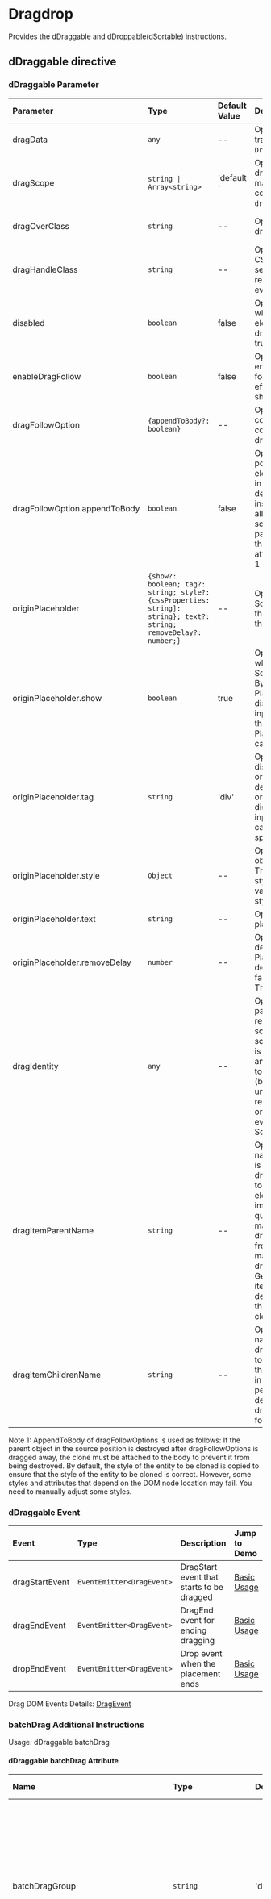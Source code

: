 # Dragdrop

Provides the dDraggable and dDroppable(dSortable) instructions.

## dDraggable directive

### dDraggable Parameter

| Parameter                     | Type                                                                                                             | Default Value | Description                                                                                                                                                                                                                                                                                                                              | Jump to Demo                                                                              |
| :---------------------------- | :--------------------------------------------------------------------------------------------------------------- | :------------ | :--------------------------------------------------------------------------------------------------------------------------------------------------------------------------------------------------------------------------------------------------------------------------------------------------------------------------------------- | :---------------------------------------------------------------------------------------- |
| dragData                      | `any`                                                                                                            | --            | Optional. Data transmitted to the `DropEvent` event.                                                                                                                                                                                                                                                                                     | [Basic Usage](demo#basic-usage)                                      |
| dragScope                     | `string \| Array<string>`                                                                                        | 'default '    | Optional. Restricts the drop position. It must match the corresponding `dropScope`.                                                                                                                                                                                                                                                      | [Basic Usage](demo#basic-usage)                                      |
| dragOverClass                 | `string`                                                                                                         | --            | Optional. CSS of the dragged element.                                                                                                                                                                                                                                                                                                    | [Drag Entity Element to Follow](demo#drag-entity-elements-to-follow) |
| dragHandleClass               | `string`                                                                                                         | --            | Optional. Drag handle. CSS selector. Only selected elements can respond to drag events.                                                                                                                                                                                                                                                  | [Basic Usage](demo#basic-usage)                                      |
| disabled                      | `boolean`                                                                                                        | false         | Optional. Specifies whether the current element can be dragged. false: yes; true: no.                                                                                                                                                                                                                                                    | [Basic Usage](demo#basic-usage)                                      |
| enableDragFollow              | `boolean`                                                                                                        | false         | Optional. Whether to enable entity element follow (more special effects such as shadow can be added)                                                                                                                                                                                                                                     | [Drag Entity Element to Follow](demo#drag-entity-elements-to-follow)   |
| dragFollowOption              | `{appendToBody?: boolean}`                                                                                       | --            | Optional. It is used to control some configuration of entity dragging.                                                                                                                                                                                                                                                                   | [Drag Entity Element to Follow](demo#drag-entity-elements-to-follow)   |
| dragFollowOption.appendToBody | `boolean`                                                                                                        | false         | Optional. controls the position of the clone element to be inserted in entity dragging. The default value false is inserted at the end of all children of the source element's parent element, and the value true is attached to. See Note 1                                                                                             | [Drag Entity Element to Follow](demo#drag-entity-elements-to-follow)   |
| originPlaceholder             | `{show?: boolean; tag?: string; style?: {cssProperties: string]: string}; text?: string; removeDelay?: number;}` | --            | Optional. Sets the Source Placeholder for the original position of the dragged element.                                                                                                                                                                                                                                                  | [Source Placeholder](demo#source-placeholder)                        |
| originPlaceholder.show        | `boolean`                                                                                                        | true          | Optional. It indicates whether to display the Source Placeholder. By default, the Source Placeholder is displayed if there is an input. You can disable the Source Placeholder in special cases.                                                                                                                                         |
| originPlaceholder.tag         | `string`                                                                                                         | 'div'         | Optional. Whether to display originPlaceholder. By default, originPlaceholder is displayed if there is an input. This parameter can be disabled in special cases.                                                                                                                                                                        |
| originPlaceholder.style       | `Object`                                                                                                         | --            | Optional. The style object is transferred. The key indicates the style attribute, and the value indicates the style value.                                                                                                                                                                                                               | [Source Placeholder](demo#source-placeholder)                        |
| originPlaceholder.text        | `string`                                                                                                         | --            | Optional. text in placeholder                                                                                                                                                                                                                                                                                                            | [Source Placeholder](demo#source-placeholder)                        |
| originPlaceholder.removeDelay | `number`                                                                                                         | --            | Optional. It is used to delete the Source Placeholder in the delay after dragging to facilitate animation. The unit is ms.                                                                                                                                                                                                               | [Source Placeholder](demo#source-placeholder)                        |
| dragIdentity                  | `any`                                                                                                            | --            | Optional. This parameter is used to restore virtual scrolling. During virtual scrolling, the element is deleted (overflow) and then regenerated to restore the element (back to the image). A unique identifier is required to restore the original event drag event listening and Source Placeholder.                                   |
| dragItemParentName            | `string`                                                                                                         | --            | Optional. Selector name. This parameter is used with dragItemChildrenName to truncate invisible elements in the list to improve performance, query elements matching dragItemChildrenName from the selector matching dragItemParentName. Generally, search for items in the list and delete items beyond the visible scope when cloning. | None                                                                                      |
| dragItemChildrenName          | `string`                                                                                                         | --            | Optional. Selector name, used with dragItemParentName to drag and truncate the invisible elements in the list to improve performance, see the description of dragItemParentName for the function.                                                                                                                                        | None.                                                                                     |

Note 1: AppendToBody of dragFollowOptions is used as follows: If the parent object in the source position is destroyed after dragFollowOptions is dragged away, the clone must be attached to the body to prevent it from being destroyed. By default, the style of the entity to be cloned is copied to ensure that the style of the entity to be cloned is correct. However, some styles and attributes that depend on the DOM node location may fail. You need to manually adjust some styles.

### dDraggable Event

| Event          | Type                      | Description                               | Jump to Demo                                         |
| :------------- | :------------------------ | :---------------------------------------- | :--------------------------------------------------- |
| dragStartEvent | `EventEmitter<DragEvent>` | DragStart event that starts to be dragged | [Basic Usage](demo#basic-usage) |
| dragEndEvent   | `EventEmitter<DragEvent>` | DragEnd event for ending dragging         | [Basic Usage](demo#basic-usage) |
| dropEndEvent   | `EventEmitter<DragEvent>` | Drop event when the placement ends        | [Basic Usage](demo#basic-usage) |

Drag DOM Events Details: [DragEvent](https://developer.mozilla.org/en-US/docs/Web/API/DragEvent)

### batchDrag Additional Instructions

Usage: dDraggable batchDrag

#### dDraggable batchDrag Attribute

| Name                                | Type                      | Default value     | Description                                                                                                                                                                                                                                                           | Jump to Demo                                            |
| :---------------------------------- | :------------------------ | :---------------- | :-------------------------------------------------------------------------------------------------------------------------------------------------------------------------------------------------------------------------------------------------------------------- | :------------------------------------------------------ |
| batchDragGroup                      | `string`                  | 'default'         | Optional. This parameter indicates the name of a group in which a group is dragged in batches. The group name varies according to the group name.                                                                                                                     |
| batchDragActive                     | `boolean`                 | false             | Optional. indicates whether to add elements to the batch dragging group. For details, see Note 1.                                                                                                                                                                     | [Batch dragging](demo#batch-drag-and-drop)     |
| batchDragLastOneAutoActiveEventKeys | `Array<key in DragEvent>` | ['ctrlKey']       | Optional. You can activate the judgment of drag events selected in batches by dragging. See Note 2.                                                                                                                                                                   |
| batchDragStyle                      | `Array<badge\|stack>`     | ['badge','stack'] | Optional. This parameter indicates the effect of dragging data in batches. Badge indicates that statistics are displayed in the upper right corner, and stack indicates that stacking is displayed. This parameter is valid only when the string exists in the array. | [Batch dragging](demo#batch-drag-and-drop) |

Note 1: When `batchDragActive` is set to `true`, elements are added to the group in the sequence of changing to true. The elements added first are in front of the array. The first element confirms the names of the groups to be added in batches. If the name of the group to be added later is different from that of the group to be added earlier, the group cannot be added later.
Note 2: The default value of `batchDragLastOneAutoActiveEventKeys` is ['ctrlKey']. That is, you can hold down Ctrl and drag the last element. The element is automatically added to the group to be dragged in batches. The judgment condition is that the ctrlKey event in the dragStart event is true. Currently, only true or false is supported. This parameter is an array. This parameter is valid only when any attribute value is true and can be used for key declarations in different operating systems.

#### dDraggable batchDrag Event

| Name                 | Type                                     | Description                                                                                                         | Jump to Demo                                                    |
| :------------------- | :--------------------------------------- | :------------------------------------------------------------------------------------------------------------------ | :-------------------------------------------------------------- |
| batchDragActiveEvent | `EventEmitter<{el: Element, data: any}>` | Adds an element to a batch dragging group through dragging and instructs the external system to select the element. | [Batch dragging](demo#batch-drag-and-drop) |

## dDropable Instruction

### dDroppable Parameter

| Parameter                   | Type                                           | Default Value                               | Description                                                                                                                                                                                                                                                             | Jump to Demo                                                                 |
| :-------------------------- | :--------------------------------------------- | :------------------------------------------ | :---------------------------------------------------------------------------------------------------------------------------------------------------------------------------------------------------------------------------------------------------------------------- | :--------------------------------------------------------------------------- |
| dropScope                   | `string \| Array<string>`                      | 'default'                                   | Optional. restricting the drop area, corresponding to dragScope.                                                                                                                                                                                                        | [Basic Usage](demo#basic-usage)                         |
| dragOverClass               | `string`                                       | --                                          | Optional. CSS applied on the drop element during dragover                                                                                                                                                                                                               |
| placeholderStyle            | `Object`                                       | {backgroundColor: '#6A98E3', opacity: '.4'} | Optional. It is used for placeholder display when sort is allowed.                                                                                                                                                                                                      | [Source Placeholder](demo#source-placeholder)           |
| placeholderText             | `string`                                       | ''                                          | Optional. This parameter is used to display internal text when sorting is allowed.                                                                                                                                                                                      |
| allowDropOnItem             | `boolean`                                      | false                                       | Optional. When sorting is allowed, this parameter can be dragged to an element so that the tree structure can be dragged as a subnode of an element.                                                                                                                    | [Multi-layer tree dragging](demo#multi-level-tree-drag) |
| dragOverItemClass           | `string`                                       | --                                          | Optional. This parameter is valid only when `allowDropOnItem` is set to `true` and is used to add styles to hit elements after dragging to elements.                                                                                                                    | [Multi-layer tree dragging](demo#multi-level-tree-drag) |
| nestingTargetRect           | `{height?: number, width?: number}`            | --                                          | Optional. It is used to increase the height of the parent item after the embedded list is corrected. Here, height and width are the height of the parent item (for dragging vertically) and width (for dragging horizontally)                                           | [Multi-layer tree dragging](demo#multi-level-tree-drag)          |
| defaultDropPosition         | `'closest' \| 'before' \| 'after'`             | `'closest'`                                 | Optional. Sets the position where a device can be dragged to a place that is not in the list area, `closest'` indicates the nearest place, `before'` indicates the place to be added to the list header, and `after'` indicates the place to be added to the list tail. | [External Placement Position](demo#external-location)   |
| dropSortCountSelector       | `string`                                       | --                                          | Optional. This parameter specifies the name of the selector for counting content in the case of sortable containers. It can be used to filter out elements that should not be counted.                                                                                  |
| dropSortVirtualScrollOption | `{totalLength?: number; startIndex?: number;}` | --                                          | Optional. It is used to return a correct dropIndex in the virtual scrolling list. The value of totalLength is the actual total length of the list, and the value of startIndex is the index value of the first dom displayed in the current sorting area in the list.   |

### dDroppable Event

| Event          | Type                                            | Description                                                                                                                 | Jump to Demo                                         |
| :------------- | :---------------------------------------------- | :-------------------------------------------------------------------------------------------------------------------------- | :--------------------------------------------------- |
| dragEnterEvent | `EventEmitter<DragEvent>`                       | dragenter event entered by the drag element                                                                                 | [Basic Usage](demo#basic-usage) |
| dragOverEvent  | `EventEmitter<DragEvent>`                       | The dragover event of the drag element on the drop area                                                                     | [Basic Usage](demo#basic-usage) |
| dragLeaveEvent | `EventEmitter<DragEvent>`                       | dragleave event when the drag element leaves                                                                                | [Basic Usage](demo#basic-usage) |
| dropEvent      | `EventEmitter<DropEvent>`(See definition below) | Place an element and receive the event, where nativeEvent represents the native drop event, see definition notes for others | [Basic Usage](demo#basic-usage) |

### DropEventModel Definition

```typescript
type DropEvent = {
nativeEvent: any; // Native drop event
dragData: any; // dragData of the drag element
dropSubject: Subject<any>; //Subject of the drop event
dropIndex?: number; // The drop position is in the index of the list.
dragFromIndex?: number; // Index of the drag element in the original list. The virtual scrolling data is invalid.
dropOnItem?: boolean; // Indicates whether to drop the element. This parameter is used with allowDropOnItem.
```

## dSortable instruction

Specifies the parent Dom container that needs to be sorted. (The drop parameter specifies only the dragable area, and the rendering is controlled by the user.)

### dSortable Parameter

| Name           | Type       | Default value | Description                            | Jump to Demo |
| :------------- | :--------- | :------------ | :------------------------------------- | :----------- |
| dSortDirection | `v'\| 'h'` | 'v'           | 'v' vertical sort, 'h' horizontal sort |
| dSortableZMode | `boolean`  | false         | is in Z mode. For details, see Note 1. |

Note 1: Z is used to sort data based on the larger direction. If a line break occurs at the end of a row from left to right, use the vertical sorting +z mode because only partial data is from left to right.

### dDropScrollEnhanced Parameter

| Name               | Type                                                                   | Default value     | Description                                                                                                                                                                                                           | Jump to Demo                                                                                                      |
| :----------------- | :--------------------------------------------------------------------- | :---------------- | :-------------------------------------------------------------------------------------------------------------------------------------------------------------------------------------------------------------------- | :---------------------------------------------------------------------------------------------------------------- |
| direction          | `DropScrollSpeed`, that is, `v'\|'h'`                                  | 'v'               | scrolling direction. Vertical scrolling `v'` and horizontal scrolling ``h'`                                                                                                                                           | [Drag and scroll container enhancement](demo#drag-and-roll-container-enhancement)                    |
| responseEdgeWidth  | `string \| ((total: number) => string)`                                | '100px'           | Edge width of the response to automatic scrolling. The value of this parameter is the relative width of the list container in the same direction.                                                                     | [Drag and scroll container enhancement](demo#drag-and-roll-container-enhancement) |
| speedFn            | `DropScrollSpeedFunction`                                              | built-in function | Rate function. For details, see Remarks.                                                                                                                                                                              |
| minSpeed           | `DropScrollSpeed` indicates `number`                                   | 50                | Minimum response speed. If the value is less than the value, the minimum response speed prevails.                                                                                                                     |
| maxSpeed           | `DropScrollSpeed` indicates `number`                                   | 1000              | Maximum response speed. If the value is greater than this value, the maximum response speed prevails.                                                                                                                 |
| viewOffset         | {forward?: `DropScrollAreaOffset`; backward?: `DropScrollAreaOffset`;} | --                | Sets the offset of the dragged area, which is used to correct some positions.                                                                                                                                         |
| dropScrollScope    | `string\| Array<string>`                                               | --                | allows scrolling. If this parameter is not configured, all scopes are received by default. If this parameter is configured, scrolling can be triggered only when `dragScope` and `dropScrollScope` of dragable match. | [Drag and scroll container enhancement](demo#drag-and-roll-container-enhancement)                 |
| backSpaceDroppable | `boolean`                                                              | true              | : whether to trigger elements that can be placed under the scroll panel. The default value is true. If the value is false, elements cannot be placed while scrolling.                                                 |

Note: The default speedFn function is `(x: number) => Math.ceil((1 - x) * 18) * 100`. The input digit `x` indicates the percentage of the distance between the mouse position and the edge to the full response width,
The final speed will be speedFn(x), but will not be less than the minimum speed `minSpeed` or greater than the maximum speed `maxSpeed`.
Definition of related types:

```typescript
export type DropScrollEdgeDistancePercent = number; // unit: px/px
export type DropScrollSpeed = number; // Unit: px/s
export type DropScrollSpeedFunction = (x: DropScrollEdgeDistancePercent) => DropScrollSpeed;
export type DropScrollDirection = 'h' | 'v';
export enum DropScrollOrientation {
  forward, // Forward, right/bottom
  backward, // Backward, left/up
}
export type DropScrollAreaOffset = {
  left?: number;
  right?: number;
  top?: number;
  bottom?: number;
  widthOffset?: number;
  heightOffset?: number;
};
export type DropScrollTriggerEdge = 'left' | 'right' | 'top' | 'bottom';
```

`DropScrollAreaOffset` is valid only for the major and minor positioning edges. forward indicates scrolling to the right or downward, and backward indicates scrolling to the left or upward.

| direction                       | `v` Scroll up or down | `h` Scroll right or left |
| :------------------------------ | :-------------------- | :----------------------- |
| forward Down or right           | `left` ,`bottom`      | `top` ,`right`           |
| backward to the left or network | `left`,`top`          | `top`,`left`             |

### dDropScrollEnhancedSide Subsidiary Instructions

If scroll bars are required in both directions, you need to use both dDropScrollEnhanced and dDropScrollEnhancedSide. The parameter list is the same as that of the dDropScrollEnhanced command. The only difference is direction, if `v'`, the actual direction of the side subsidiary directive is `'h'`.

| Name               | Type                                                                   | Default value     | Description                                                                                                                                                                                                                                               |
| :----------------- | :--------------------------------------------------------------------- | :---------------- | :-------------------------------------------------------------------------------------------------------------------------------------------------------------------------------------------------------------------------------------------------------- |
| direction          | `DropScrollSpeed`, that is, `v'\|'h'`                                  | 'v'               | Scrolling direction, vertical scrolling `'v'`, horizontal scrolling `'h'`                                                                                                                                                                                 |
| responseEdgeWidth  | `string \| ((total: number) => string)`                                | '100px'           | Edge width of the response to automatic scrolling. The value is the relative width of the list container in the same direction.                                                                                                                           |
| speedFn            | `DropScrollSpeedFunction`                                              | built-in function | Rate function. For details, see Remarks.                                                                                                                                                                                                                  |
| minSpeed           | `DropScrollSpeed` indicates `number`                                   | 50                | Minimum response speed. If the value is less than the value, the minimum response speed prevails.                                                                                                                                                         |
| maxSpeed           | `DropScrollSpeed` indicates `number`                                   | 1000              | Maximum response speed. If the value is greater than this value, the maximum response speed prevails.                                                                                                                                                     |
| viewOffset         | {forward?: `DropScrollAreaOffset`; backward?: `DropScrollAreaOffset`;} | --                | Sets the offset of the dragged area, which is used to correct certain positions.                                                                                                                                                                          |
| dropScrollScope    | `string\| Array<string>`                                               | --                | allows the scrolling scope to be triggered. If this parameter is not configured, all scopes are received by default. If this parameter is configured, the scrolling scope can be triggered only when `dragScope` and `dropScrollScope` of dragable match. |
| backSpaceDroppable | `boolean`                                                              | true              | whether to trigger elements that can be placed under the scroll panel. The default value is true. If the value is false, elements cannot be placed while scrolling.                                                                                       |

## Using the `dDraggable` & `dDroppable` Directive

```html
<ul>
  <li dDraggable>Coffee</li>
  <li dDraggable>Tea</li>
  <li dDraggable>Milk</li>
</ul>
```

```html
<div dDroppable>
  <p>Drop items here</p>
</div>
```

## CSS

The `dDraggable` & `dDroppable` instruction has `[dragOverClass]` as the input.
Hover styles for drag and drop are provided. Note that the value is `string'.

```html
<div dDroppable [dragOverClass]="'drag-target-border'">
  <p>Drop items here</p>
</div>
```

## Restrict the Drop area.

Use [dragScope] and [dropScope] to restrict the drag area. The drag area can be a string or an array. Only the drag area and drop area can be placed.

```html
<ul>
  <li dDraggable [dragScope]="'drink'">Coffee</li>
  <li dDraggable [dragScope]="'drink'">Tea</li>
  <li dDraggable [dragScope]="'meal'">Biryani</li>
  <li dDraggable [dragScope]="'meal'">Kebab</li>
  ...
</ul>
```

```html
<div dDroppable [dropScope]="'drink'" [dragOverClass]="'drag-target-border'">
  <p>Only Drinks can be placed in this container.</p>
</div>
<div dDroppable [dropScope]=" ['drink','meal']" [dragOverClass]="'drag-target-border'">
  <p>Meal and Drinks can be placed in this container.</p>
</div>
```

## Transfer data.

`dDraggable` can use [dragData] to transfer data to `droppable`  
`dDropable` uses the `(dropEvent)` event to receive data.

```html
<ul class="list-group">
  <li dDraggable *ngFor="let item of items" [dragData]="item" class="list-group-item">{{item.name}}</li>
</ul>
<div class="panel panel-default" dDroppable (dropEvent)="onItemDrop($event)">
  <div class="panel-heading">Drop Items here</div>
  <div class="panel-body">
    <li *ngFor="let item of droppedItems" class="list-group-item">{{item.name}}</li>
  </div>
</div>
```

```typescript
export class Component {
  items = [
    { name: 'Apple', type: 'fruit' },
    { name: 'Carrot', type: 'vegetable' },
    { name: 'Orange', type: 'fruit' },
  ];
  onItemDrop(e: any) {
    // Get the dropped data here
    this.droppedItems.push(e.dragData);
  }
  constructor() {}
}
```

## Drag Handle

The drag handle can specify the element that actually responds to the dragable event, not the dragable itself.
This parameter must be a string, and is actually a css selector.

```html
<li dDraggable [dragHandle]=" '.drag-handle'">
  Only .drag-handle can respond to drag events to drag li.
  <div class="pull-right"><i class="drag-handle fa fa-bars fa-lg" aria-hidden="true"></i></div>
</li>
```

## Asynchronous DropEnd, notifying the Drag element

The `dDraggable` event has a `dropEndEvent` event, which is not a default event of the browser but a user-defined event. The non-component automatic triggering mode is that the `dropEvent` event of the `dDropgable` contains a dropSubject, when the dropEndEvent event on the drag element needs to be triggered, call dropSubject.next(params) after the interface returns. For example:

```html
<ul class="list-group">
  <li dDraggable *ngFor="let item of items;let i=index;" (dropEndEvent)="dropEnd($event, i)" [dragData]="item">{{item.name}}</li>
</ul>
<div class="panel panel-default" dDroppable (dropEvent)="onItemDrop($event)">
  <div class="panel-heading">Drop Items here</div>
  <div class="panel-body">
    <li *ngFor="let item of droppedItems" class="list-group-item">{{item.name}}</li>
  </div>
</div>
```

```js
export class Component {
  onItemDrop(e: any) {
    ajax.onSuccess(() => {
      e.dropSubject.next(params); //The dropEnd of dragComponent is triggered and params corresponds to $event of onDropEnd.
    });
  }
  constructor() {}
}
export class dragComponent {
  onDropEnd($event, i) {}
}
```

# Collaborative dragging, used in two-dimensional dragging and cross-dimension dragging scenarios

## Collaborative drag dDragSync

Used for dDraggle objects and objects that can be dragged at the same time.

### dDragSync Parameter

| Parameter | Type     | Default Value | Description                                                                                                                                                                | Jump to Demo                                               |
| :-------- | :------- | :------------ | :------------------------------------------------------------------------------------------------------------------------------------------------------------------------- | :--------------------------------------------------------- |
| dDragSync | `string` | ''            | Mandatory, Name of the group to be synchronized. This parameter is invalid when the parameter is left blank or an empty string and is not synchronized with other content. | [Two-dimensional drag and preview](demo#2D-drag-and-drop-preview) |

## Collaborative distribution dDropSortSync

Used for the dDropable object and the sortable area with the same structure as the sortable area in the dropable object. Note that dDropSortSync is registered on the same object as the dDropable object, the AND without dDropable is placed in the sorting area.

### dDropSortSync Parameter

| Parameter          | Type      | Default Value | Description                                                                                                                      | Jump to Demo                                               |
| :----------------- | :-------- | :------------ | :------------------------------------------------------------------------------------------------------------------------------- | :--------------------------------------------------------- |
| dDropSortSync      | `string`  | ''            | Mandatory, Name of the group to be synchronized. This parameter is invalid when the value is empty or an empty string. The value | [Two-dimensional drag and preview](demo#2D-drag-and-drop-preview) | is not synchronized to other content. |
| dDropSyncDirection | `v'\|'h'` | 'v'           | Optional. orthogonal to the direction of dSortable                                                                               |

## Collaborative listening box dDragDropSyncBox

Used to collect statistics on the common parent ancestors of dDragSync and dDropSortSync.
No parameter is available. You can place the parameter in the public statistical area.

# Drag and preview, which is used in the scenario where drag and preview need to be replaced.

## Drag and preview dDragPreview

This parameter is used together with dDraggable to drag an object template.

### dDragPreview Parameter

| Parameter                           | Type                          | Default Value | Description                                                                                                                                                             | Jump to Demo                                               |
| :---------------------------------- | :---------------------------- | :------------ | :---------------------------------------------------------------------------------------------------------------------------------------------------------------------- | :--------------------------------------------------------- |
| dDragPreview                        | `TemplateRef<any>`            | --            | Required. The preview profile references                                                                                                                               | [Two-dimensional drag and preview](demo#2D-drag-and-drop-preview)  |
| dragPreviewData                     | `any`                         | --            | Optional. Customized data, which is obtained from template variables.                                                                                                   |
| dragPreviewOptions                  | `{skipBatchPreview: boolean}` | --            | Optional. preview option                                                                                                                                                |
| dragPreviewOptions.skipBatchPreview | `boolean`                     | false         | Optional. preview option, whether to skip the batch preview style processing. It is recommended that you can skip the batch drag and drop preview template by yourself. |

### Available variables in the dDragPreview template

|      Variable       |         Type         |                                                               Variable Description                                                                |
| :-----------------: | :------------------: | :-----------------------------------------------------------------------------------------------------------------------------------------------: |
|        data         |        `any`         |                                                dragPreviewData data transferred from drag preview                                                 |
|      draggedEl      |    `HTMLElement`     |                                                                Dragged DOM element                                                                |
|      dragData       |        `any`         |                                                       DragData carried by the drag element                                                        |
|    batchDragData    |     `Array<any>`     | An array of dragData data of the objects being dragged in batches, including dragData of the dragged element, and dragData is in the first place. |
| dragSyncDOMElements | `Array<HTMLElement>` |                         DOM elements that are dragged collaboratively, excluding the DOM elements pointed to by draggedEl                         |

## Dragging and previewing the auxiliary clone node <d-drag-preview-clone-dom-ref>

You can restore the cloned object of the DOM from the node's reference as a preview.

| Parameter | Type          | Default Value | Description                                                            | Jump to Demo |
| :-------- | :------------ | :------------ | :--------------------------------------------------------------------- | :----------- |
| domRef    | `HTMLElement` | --            | Mandatory, Otherwise meaningless, clone the DOM reference of the node. |
| copyStyle | `boolean`     | true          | Optional. whether to clone nodes in sequence when cloning nodes.       |
